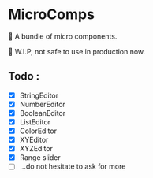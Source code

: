 # MicroComps
🧱 A bundle of micro components.

🚨 W.I.P, not safe to use in production now.

## Todo :
- [x] StringEditor
- [x] NumberEditor
- [x] BooleanEditor
- [x] ListEditor
- [x] ColorEditor
- [x] XYEditor
- [x] XYZEditor
- [x] Range slider
- [ ] ...do not hesitate to ask for more